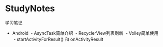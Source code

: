 # StudyNotes
学习笔记


+ Android 
  - AsyncTask简单介绍
  - RecyclerView列表刷新
  - Volley简单使用
  - startActivityForResult() 和 onActivityResult
